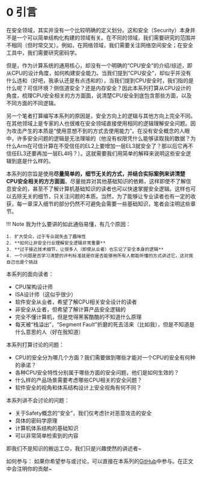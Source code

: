 # 0 引言

在安全领域，其实并没有一个比较明确的定义划分。这和安全（Security）本身并不是一个可以简单结构化构建的领域有关。在不同的领域，我们需要研究的范围并不相同（但时常交叉）。例如，在网络领域，我们需要关注网络空间安全；在安全工具中，我们需要研究密码学。

但是，作为计算系统的通用核心，却没有一个明确的“CPU安全”的介绍/综述，即从CPU的设计角度，如何构建安全能力。当我们提到“CPU安全”，却似乎并没有什么违和（好吧，我承认还是有点违和的），当我们提到CPU安全时，我们指的是什么呢？可信环境？侧信道安全？还是内存安全？因此本系列打算从CPU设计的角度，梳理CPU安全相关的方方面面，说清楚CPU安全到底包含那些方面，以及不同方面的不同逻辑。

另一个笔者打算编写本系列的原因是，安全方向上的逻辑与其他方向上完全不同。在其他领域上是专家的人也很难在安全领域直接使用相同的逻辑理解安全问题。因为攻击产生的本质是“使用意想不到的方式去使用能力”。在没有安全概念的人眼中，许多安全问题的逻辑是无法理喻的（他没有权限凭什么能够读取我的数据？为什么Arm在可信计算在不受信任的EL2上要增加一层EL3就安全了？那以后它再不信任EL3还要再加一层EL4吗？）。这就需要我们用简单的解释来说明这些安全逻辑到底是什么样的。

本系列的宗旨是使用**尽量简单的，细节无关的方式，并结合实际案例来讲清楚CPU安全相关的方方面面**。尽量抛弃对其他基础知识的依赖，这样即使不了解信息安全的，甚至不了解计算机基础知识的读者也可以快速掌握安全逻辑。这样也可以去除无关的细节，只关注问题的本质。当然，为了能够让专业读者也有一定的收获，每一章深入细节的部分仍然不可避免会需要一些基础知识，笔者会注明这些章节。

!!! Note
    我为什么要讲的如此通俗易懂，有几个原因：

    1. 扩大受众，过于专业就失去了趣味性
    2. **如何让非安全行业理解安全逻辑非常重要**
    3. **过于接近技术细节，让很多人（即使从业者）也忘记了安全本身的逻辑**
    4. 一个问题是否学习清楚的评判标准就是你是否能够用所有人都能听懂的方式讲述它，这对我自己也是个挑战

本系列的面向读者：

+ CPU架构设计师
+ ISA设计师（这似乎很少）
+ 软件安全从业者，希望了解CPU相关安全设计的读者
+ 非安全从业者，但希望了解计算产品安全逻辑的
+ 完全不懂计算机，但是觉得黑客酷酷的不知道什么原理
+ 每天被“栈溢出”，“Segment Fault”折磨的死去活来（比如我），但是不知道是什么意思的人（好在我知道）

本系列打算讨论的问题：

+ CPU的安全分为哪几个方面？我们需要做到哪些才能对一个CPU的安全有何种的承诺？
+ 各种CPU安全特性分别属于哪些方面的安全问题，他们是如何生效的？
+ 什么样的产品场景需要考虑哪些CPU相关的安全问题？
+ 软件安全的视角和体系结构设计上安全视角有何不同？

本系列讲不会讨论的问题：

+ 关于Safety概念的“安全”，我们仅考虑针对恶意攻击的安全
+ 具体的密码学原理
+ 计算机体系结构的基础知识
+ 可以非常简单检索到的内容

即我们不是知识的搬运工😊，我们只是兴趣使然的讲述者~
  
如何参与：
如果你希望参与或讨论，可以直接在本系列的[GitHub](https://github.com/Readm/TechBlog)中参与。在正文中会注明你的贡献~